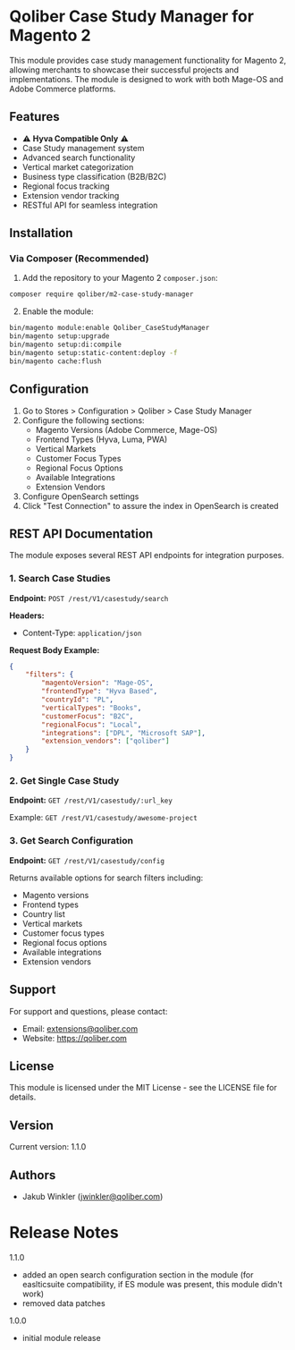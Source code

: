 # Qoliber Case Study Manager for Magento 2

This module provides case study management functionality for Magento 2, allowing merchants to showcase their successful projects and implementations. The module is designed to work with both Mage-OS and Adobe Commerce platforms.

## Features

- ⚠️ **Hyva Compatible Only** ⚠️
- Case Study management system
- Advanced search functionality
- Vertical market categorization
- Business type classification (B2B/B2C)
- Regional focus tracking
- Extension vendor tracking
- RESTful API for seamless integration

## Installation

### Via Composer (Recommended)

1. Add the repository to your Magento 2 `composer.json`:

```bash
composer require qoliber/m2-case-study-manager
```

2. Enable the module:

```bash
bin/magento module:enable Qoliber_CaseStudyManager
bin/magento setup:upgrade
bin/magento setup:di:compile
bin/magento setup:static-content:deploy -f
bin/magento cache:flush
```

## Configuration

1. Go to Stores > Configuration > Qoliber > Case Study Manager
2. Configure the following sections:
   - Magento Versions (Adobe Commerce, Mage-OS)
   - Frontend Types (Hyva, Luma, PWA)
   - Vertical Markets
   - Customer Focus Types
   - Regional Focus Options
   - Available Integrations
   - Extension Vendors
3. Configure OpenSearch settings
4. Click "Test Connection" to assure the index in OpenSearch is created

## REST API Documentation

The module exposes several REST API endpoints for integration purposes.

### 1. Search Case Studies

**Endpoint:** `POST /rest/V1/casestudy/search`

**Headers:**
- Content-Type: `application/json`

**Request Body Example:**
```json
{
    "filters": {
        "magentoVersion": "Mage-OS",
        "frontendType": "Hyva Based",
        "countryId": "PL",
        "verticalTypes": "Books",
        "customerFocus": "B2C",
        "regionalFocus": "Local",
        "integrations": ["DPL", "Microsoft SAP"],
        "extension_vendors": ["qoliber"]
    }
}
```

### 2. Get Single Case Study

**Endpoint:** `GET /rest/V1/casestudy/:url_key`

Example: `GET /rest/V1/casestudy/awesome-project`

### 3. Get Search Configuration

**Endpoint:** `GET /rest/V1/casestudy/config`

Returns available options for search filters including:
- Magento versions
- Frontend types
- Country list
- Vertical markets
- Customer focus types
- Regional focus options
- Available integrations
- Extension vendors

## Support

For support and questions, please contact:
- Email: extensions@qoliber.com
- Website: https://qoliber.com

## License

This module is licensed under the MIT License - see the LICENSE file for details.

## Version

Current version: 1.1.0

## Authors

- Jakub Winkler (jwinkler@qoliber.com)

# Release Notes

1.1.0
- added an open search configuration section in the module (for easlticsuite compatibility, if ES module was present, this module didn't work)
- removed data patches

1.0.0
- initial module release
